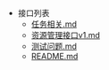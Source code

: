 - 接口列表
  - [任务相关.md](/任务相关.md)
  - [资源管理接口v1.md](/资源管理接口v1.md)
  - [测试问题.md](/测试问题.md)
  - [README.md](/)